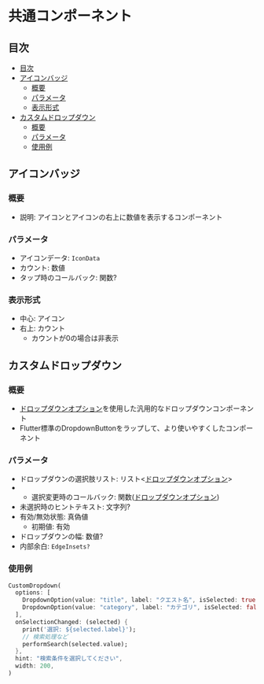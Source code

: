 # 共通コンポーネント

## 目次
- [目次](#目次)
- [アイコンバッジ](#アイコンバッジ)
  - [概要](#概要)
  - [パラメータ](#パラメータ)
  - [表示形式](#表示形式)
- [カスタムドロップダウン](#カスタムドロップダウン)
  - [概要](#概要-1)
  - [パラメータ](#パラメータ-1)
  - [使用例](#使用例)

## アイコンバッジ
### 概要
- 説明: アイコンとアイコンの右上に数値を表示するコンポーネント

### パラメータ
- アイコンデータ: `IconData`
- カウント: 数値
- タップ時のコールバック: 関数?

### 表示形式
- 中心: アイコン
- 右上: カウント
  - カウントが0の場合は非表示

## カスタムドロップダウン
### 概要
- [ドロップダウンオプション](共通_構造体.md#ドロップダウンオプション)を使用した汎用的なドロップダウンコンポーネント
- Flutter標準のDropdownButtonをラップして、より使いやすくしたコンポーネント

### パラメータ
- ドロップダウンの選択肢リスト: リスト<[ドロップダウンオプション](共通_構造体.md#ドロップダウンオプション)>
- - 選択変更時のコールバック: 関数([ドロップダウンオプション](共通_構造体.md#ドロップダウンオプション))
- 未選択時のヒントテキスト: 文字列?
- 有効/無効状態: 真偽値
  - 初期値: 有効
- ドロップダウンの幅: 数値?
- 内部余白: `EdgeInsets?`

### 使用例
```dart
CustomDropdown(
  options: [
    DropdownOption(value: "title", label: "クエスト名", isSelected: true),
    DropdownOption(value: "category", label: "カテゴリ", isSelected: false),
  ],
  onSelectionChanged: (selected) {
    print('選択: ${selected.label}');
    // 検索処理など
    performSearch(selected.value);
  },
  hint: "検索条件を選択してください",
  width: 200,
)
```
